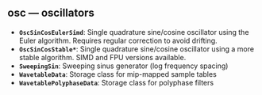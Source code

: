 ## osc — oscillators

- **`OscSinCosEulerSimd`**: Single quadrature sine/cosine oscillator using the Euler algorithm. Requires regular correction to avoid drifting.
- **`OscSinCosStable*`**: Single quadrature sine/cosine oscillator using a more stable algorithm. SIMD and FPU versions available.
- **`SweepingSin`**: Sweeping sinus generator (log frequency spacing)
- **`WavetableData`**: Storage class for mip-mapped sample tables
- **`WavetablePolyphaseData`**: Storage class for polyphase filters
